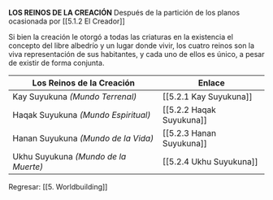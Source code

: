 
**LOS REINOS DE LA CREACIÓN**
Después de la partición de los planos ocasionada por [[5.1.2 El Creador]]

Si bien la creación le otorgó a todas las criaturas en la existencia el concepto del libre albedrío y un lugar donde vivir, los cuatro reinos son la viva representación de sus habitantes, y cada uno de ellos es único, a pesar de existir de forma conjunta.

| Los Reinos de la Creación            | Enlace                   |
| ------------------------------------ | ------------------------ |
| Kay Suyukuna *(Mundo Terrenal)*      | [[5.2.1 Kay Suyukuna]]   |
| Haqak Suyukuna *(Mundo Espiritual)*  | [[5.2.2 Haqak Suyukuna]] |
| Hanan Suyukuna *(Mundo de la Vida)*  | [[5.2.3 Hanan Suyukuna]] |
| Ukhu Suyukuna *(Mundo de la Muerte)* | [[5.2.4 Ukhu Suyukuna]]  |

Regresar: [[5. Worldbuilding]]

